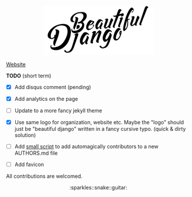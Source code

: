 <p align="center"><img src="assets/logo/Beautiful%20Django.png" width="300" alt="Beautiful Django"></p>

[Website](http://beautifuldjango.com 'Official website')

__TODO__ (short term)

- [x] Add disqus comment (pending)
- [x] Add analytics on the page
- [ ] Update to a more fancy jekyll theme
- [x] Use same logo for organization, website etc. Maybe the "logo" should just be "beautiful django" written in a fancy cursive typo. (quick & dirty solution)
- [ ] Add [small script](https://github.com/jlevy/ghizmo) to add automagically contributors to a new AUTHORS.md file
- [ ] Add favicon


All contributions are welcomed.

<p align="center">:sparkles::snake::guitar:</p>

